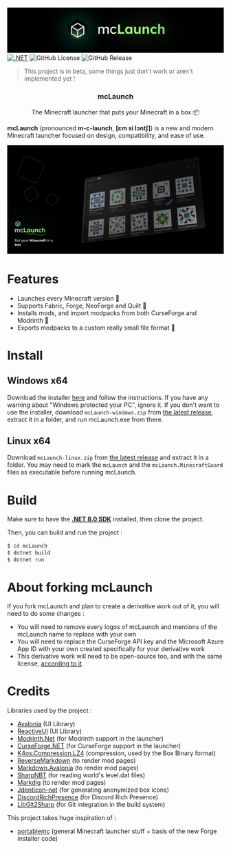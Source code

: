 ![The mcLaunch banner](mcLaunch/resources/banner.png)
[![.NET](https://github.com/CacahueteSansSel/mcLaunch/actions/workflows/dotnet.yml/badge.svg?branch=main)](https://github.com/CacahueteSansSel/mcLaunch/actions/workflows/dotnet.yml)
![GitHub License](https://img.shields.io/github/license/CacahueteSansSel/mcLaunch)
![GitHub Release](https://img.shields.io/github/v/release/CacahueteSansSel/mcLaunch)

> This project is in beta, some things just don't work or aren't implemented yet !

<h3 align="center">mcLaunch</h3>

<p align="center">The Minecraft launcher that puts your Minecraft in a box 📦</p>

**mcLaunch** (pronounced **m-c-launch**, **[ɛm si lɔntʃ]**) is a new and modern Minecraft launcher focused on design, compatibility, and ease of use.

![Main Screenshot](res/screenshot.png)

# Features

+ Launches every Minecraft version 🚀
+ Supports Fabric, Forge, NeoForge and Quilt 📜
+ Installs mods, and import modpacks from both CurseForge and Modrinth 🧩
+ Exports modpacks to a custom really small file format 🛫

# Install

## Windows x64
Download the installer [here](https://github.com/CacahueteSansSel/mcLaunch/releases/download/v0.1.1/mcLaunch.Installer.win64.exe) and follow the instructions. If you have any warning about "Windows protected your PC", ignore it. If you don't want to use the installer, download `mcLaunch-windows.zip` from [the latest release](https://github.com/CacahueteSansSel/mcLaunch/releases/latest), extract it in a folder, and run mcLaunch.exe from there.

## Linux x64
Download `mcLaunch-linux.zip` from [the latest release](https://github.com/CacahueteSansSel/mcLaunch/releases/latest) and extract it in a folder. You may need to mark the `mcLaunch` and the `mcLaunch.MinecraftGuard` files as executable before running mcLaunch.

# Build

Make sure to have the [**.NET 8.0 SDK**](https://dotnet.microsoft.com/en-us/download) installed, then clone the project.

Then, you can build and run the project :
```shell
$ cd mcLaunch
$ dotnet build
$ dotnet run
```

# About forking mcLaunch
If you fork mcLaunch and plan to create a derivative work out of it, you will need to do some changes :
+ You will need to remove every logos of mcLaunch and mentions of the mcLaunch name to replace with your own
+ You will need to replace the CurseForge API key and the Microsoft Azure App ID with your own created specifically for your derivative work
+ This derivative work will need to be open-source too, and with the same license, [according to it](LICENSE).

# Credits

Libraries used by the project :
+ [Avalonia](https://github.com/AvaloniaUI/Avalonia) (UI Library)
+ [ReactiveUI](https://github.com/reactiveui/ReactiveUI) (UI Library)
+ [Modrinth.Net](https://github.com/Zechiax/Modrinth.Net) (for Modrinth support in the launcher)
+ [CurseForge.NET](https://github.com/Raxdiam/CurseForge.NET) (for CurseForge support in the launcher)
+ [K4os.Compression.LZ4](https://github.com/MiloszKrajewski/K4os.Compression.LZ4) (compression, used by the Box Binary format)
+ [ReverseMarkdown](https://github.com/mysticmind/reversemarkdown-net) (to render mod pages)
+ [Markdown.Avalonia](https://github.com/whistyun/Markdown.Avalonia) (to render mod pages)
+ [SharpNBT](https://github.com/ForeverZer0/SharpNBT) (for reading world's level.dat files)
+ [Markdig](https://github.com/xoofx/markdig) (to render mod pages)
+ [Jdenticon-net](https://github.com/dmester/jdenticon-net) (for generating anonymized box icons)
+ [DiscordRichPresence](https://github.com/Lachee/discord-rpc-csharp) (for Discord Rich Presence)
+ [LibGit2Sharp](https://github.com/libgit2/libgit2sharp) (for Git integration in the build system)

This project takes huge inspiration of :
+ [portablemc](https://github.com/mindstorm38/portablemc) (general Minecraft launcher stuff + basis of the new Forge installer code)
